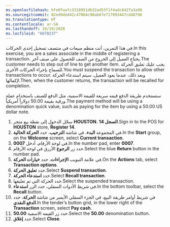 ```yaml
---
ms.openlocfilehash: bfe0faafc3318951db32ad53f1f4adc8427a3a98
ms.sourcegitcommit: 82ed9ded42c47064c90ab6fe717893447cd48796
ms.translationtype: HT
ms.contentlocale: ar-SA
ms.lasthandoff: 10/19/2020
ms.locfileid: "6070237"
---
```

<span data-ttu-id="c3bd6-101">في هذا التمرين، أنت منظم مبيعات في منتصف تسجيل إحدى الحركات.</span><span class="sxs-lookup"><span data-stu-id="c3bd6-101">In this exercise, you are a sales associate in the middle of registering a transaction.</span></span> <span data-ttu-id="c3bd6-102">يحتاج العميل إلى الخروج من الصف للحصول على صنف آخر.</span><span class="sxs-lookup"><span data-stu-id="c3bd6-102">The customer needs to step out of line to get another item.</span></span> <span data-ttu-id="c3bd6-103">يجب عليك تعليق الحركة للسماح بإجراء الحركات الأخرى.</span><span class="sxs-lookup"><span data-stu-id="c3bd6-103">You must suspend the transaction to allow other transactions to occur.</span></span> <span data-ttu-id="c3bd6-104">وبعد ذلك، عندما يعود العميل، سيتم استدعاء الحركة لإكمالها.</span><span class="sxs-lookup"><span data-stu-id="c3bd6-104">Then, when the customer returns, the transaction will be recalled for completion.</span></span> 

<span data-ttu-id="c3bd6-105">ستستخدم طريقة الدفع قيمه سريعة للقيمة الاسمية، مثل الدفع للصنف باستخدام عملة ورقية بقيمة 50.00 دولاراً أمريكياً.</span><span class="sxs-lookup"><span data-stu-id="c3bd6-105">The payment method will be using a denomination quick value, such as paying for the item by using a 50.00 US dollar note.</span></span> 

1.  <span data-ttu-id="c3bd6-106">سجّل الدخول إلى نقطة بيع متجر **HOUSTON**، **السجل 14**.</span><span class="sxs-lookup"><span data-stu-id="c3bd6-106">Sign in to the POS for **HOUSTON** store, **Register 14**.</span></span>
2.  <span data-ttu-id="c3bd6-107">في المجموعة **البدء**، في شاشة **الترحيب**، حدد **الحركة الحالية**.</span><span class="sxs-lookup"><span data-stu-id="c3bd6-107">In the **Start** group, on the **Welcome** screen, select **Current transaction**.</span></span>
3.  <span data-ttu-id="c3bd6-108">في لوحة الأرقام، أدخل **0007**.</span><span class="sxs-lookup"><span data-stu-id="c3bd6-108">In the number pad, enter **0007**.</span></span>
4.  <span data-ttu-id="c3bd6-109">حدد زر **الرجوع** الأزرق في لوحة الأرقام.</span><span class="sxs-lookup"><span data-stu-id="c3bd6-109">Select the blue **Return** button in the number pad.</span></span> 
5.  <span data-ttu-id="c3bd6-110">في علامة التبويب **الإجراءات**، حدد **خيارات الحركة**.</span><span class="sxs-lookup"><span data-stu-id="c3bd6-110">On the **Actions** tab, select **Transaction options**.</span></span>
6.  <span data-ttu-id="c3bd6-111">حدد **تعليق الحركة**.</span><span class="sxs-lookup"><span data-stu-id="c3bd6-111">Select **Suspend transaction**.</span></span>
7.  <span data-ttu-id="c3bd6-112">حدد **استدعاء الحركة**.</span><span class="sxs-lookup"><span data-stu-id="c3bd6-112">Select **Recall transaction**.</span></span>
8.  <span data-ttu-id="c3bd6-113">حدد الحركة التي تم تعليقها.</span><span class="sxs-lookup"><span data-stu-id="c3bd6-113">Select the suspended transaction.</span></span>
9.  <span data-ttu-id="c3bd6-114">في شريط الأدوات السفلي، حدد الزر **استدعاء**.</span><span class="sxs-lookup"><span data-stu-id="c3bd6-114">In the bottom toolbar, select the **Recall** button.</span></span>
10. <span data-ttu-id="c3bd6-115">في شريط أوامر طريقة البيع، في الجزء السفلي الأيسر من شاشة **الحركة**، حدد **الدفع النقدي**.</span><span class="sxs-lookup"><span data-stu-id="c3bd6-115">In the tender’s button grid, in the lower right of the **Transaction** screen, select **Pay cash**.</span></span>
11. <span data-ttu-id="c3bd6-116">حدد زر القيمة الاسمية **50.00**.</span><span class="sxs-lookup"><span data-stu-id="c3bd6-116">Select the **50.00** denomination button.</span></span>
12. <span data-ttu-id="c3bd6-117">حدد **إغلاق**.</span><span class="sxs-lookup"><span data-stu-id="c3bd6-117">Select **Close**.</span></span>
